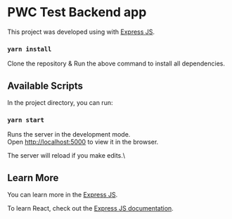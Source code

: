 # PWC Test Backend app

This project was developed using with [Express JS](https://expressjs.com/).

### `yarn install`

Clone the repository & Run the above command to install all dependencies.

## Available Scripts

In the project directory, you can run:

### `yarn start`

Runs the server in the development mode.\
Open [http://localhost:5000](http://localhost:5000) to view it in the browser.

The server will reload if you make edits.\

## Learn More

You can learn more in the [Express JS](https://expressjs.com/en/starter/installing.html).

To learn React, check out the [Express JS documentation](https://expressjs.com/).
